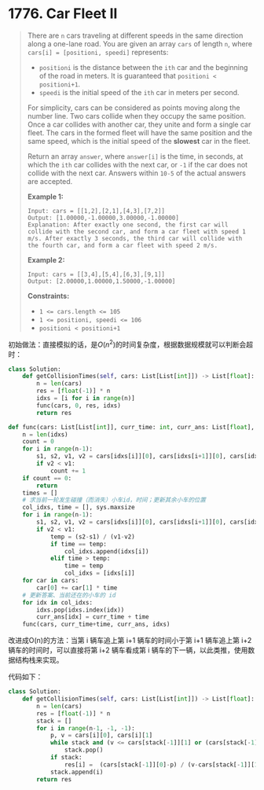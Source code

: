 # 1776. Car Fleet II

> There are `n` cars traveling at different speeds in the same direction along a one-lane road. You are given an array `cars` of length `n`, where `cars[i] = [positioni, speedi]` represents:
>
> - `positioni` is the distance between the `ith` car and the beginning of the road in meters. It is guaranteed that `positioni < positioni+1`.
> - `speedi` is the initial speed of the `ith` car in meters per second.
>
> For simplicity, cars can be considered as points moving along the number line. Two cars collide when they occupy the same position. Once a car collides with another car, they unite and form a single car fleet. The cars in the formed fleet will have the same position and the same speed, which is the initial speed of the **slowest** car in the fleet.
>
> Return an array `answer`, where `answer[i]` is the time, in seconds, at which the `ith` car collides with the next car, or `-1` if the car does not collide with the next car. Answers within `10-5` of the actual answers are accepted.
>
>  
>
> **Example 1:**
>
> ```
> Input: cars = [[1,2],[2,1],[4,3],[7,2]]
> Output: [1.00000,-1.00000,3.00000,-1.00000]
> Explanation: After exactly one second, the first car will collide with the second car, and form a car fleet with speed 1 m/s. After exactly 3 seconds, the third car will collide with the fourth car, and form a car fleet with speed 2 m/s.
> ```
>
> **Example 2:**
>
> ```
> Input: cars = [[3,4],[5,4],[6,3],[9,1]]
> Output: [2.00000,1.00000,1.50000,-1.00000]
> ```
>
>  
>
> **Constraints:**
>
> - `1 <= cars.length <= 105`
> - `1 <= positioni, speedi <= 106`
> - `positioni < positioni+1`

初始做法：直接模拟的话，是$O(n^2)$的时间复杂度，根据数据规模就可以判断会超时：

```python
class Solution:
    def getCollisionTimes(self, cars: List[List[int]]) -> List[float]:
        n = len(cars)
        res = [float(-1)] * n
        idxs = [i for i in range(n)]
        func(cars, 0, res, idxs)
        return res

def func(cars: List[List[int]], curr_time: int, curr_ans: List[float], idxs: [int]) -> None:
    n = len(idxs)
    count = 0
    for i in range(n-1):
        s1, s2, v1, v2 = cars[idxs[i]][0], cars[idxs[i+1]][0], cars[idxs[i]][1], cars[idxs[i+1]][1]
        if v2 < v1:
            count += 1
    if count == 0:
        return
    times = []
    # 求当前一轮发生碰撞（而消失）小车id，时间；更新其余小车的位置
    col_idxs, time = [], sys.maxsize
    for i in range(n-1):
        s1, s2, v1, v2 = cars[idxs[i]][0], cars[idxs[i+1]][0], cars[idxs[i]][1], cars[idxs[i+1]][1]
        if v2 < v1:
            temp = (s2-s1) / (v1-v2)
            if time == temp:
                col_idxs.append(idxs[i])
            elif time > temp:
                time = temp
                col_idxs = [idxs[i]]
    for car in cars:
        car[0] += car[1] * time
    # 更新答案、当前还在的小车的 id
    for idx in col_idxs:
        idxs.pop(idxs.index(idx))
        curr_ans[idx] = curr_time + time
    func(cars, curr_time+time, curr_ans, idxs)
```

改进成O(n)的方法：当第 i 辆车追上第 i+1 辆车的时间小于第 i+1 辆车追上第 i+2 辆车的时间时，可以直接将第 i+2 辆车看成第 i 辆车的下一辆，以此类推，使用数据结构栈来实现。

代码如下：

```python
class Solution:
    def getCollisionTimes(self, cars: List[List[int]]) -> List[float]:
        n = len(cars)
        res = [float(-1)] * n
        stack = []
        for i in range(n-1, -1, -1):
            p, v = cars[i][0], cars[i][1]
            while stack and (v <= cars[stack[-1]][1] or (cars[stack[-1]][0]-p) / (v-cars[stack[-1]][1]) > res[stack[-1]] > 0):
                stack.pop()
            if stack:
                res[i] =  (cars[stack[-1]][0]-p) / (v-cars[stack[-1]][1])
            stack.append(i)
        return res
```

